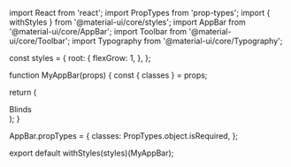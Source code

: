 import React from 'react';
import PropTypes from 'prop-types';
import { withStyles } from '@material-ui/core/styles';
import AppBar from '@material-ui/core/AppBar';
import Toolbar from '@material-ui/core/Toolbar';
import Typography from '@material-ui/core/Typography';


const styles = {
  root: {
    flexGrow: 1,
  },
};

function MyAppBar(props) {
  const { classes } = props;

  return (
    <div className={classes.root}>
      <AppBar position="static" color="default">
        <Toolbar>
          <Typography variant="h6" color="inherit">
            Blinds
          </Typography>
        </Toolbar>
      </AppBar>
    </div>
  );
}

AppBar.propTypes = {
  classes: PropTypes.object.isRequired,
};

export default withStyles(styles)(MyAppBar);
